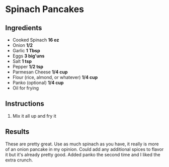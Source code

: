 # Spinach Pancakes

## Ingredients
- Cooked Spinach **16 oz**
- Onion **1/2**
- Garlic **1 Tbsp**
- Eggs **3 big'uns**
- Salt **1 tsp**
- Pepper **1/2 tsp**
- Parmesan Cheese **1/4 cup**
- Flour (rice, almond, or whatever) **1/4 cup**
- Panko (optional) **1/4 cup** 
- Oil for frying

## Instructions
1. Mix it all up and fry it

## Results
These are pretty great.  Use as much spinach as you have, it really is more of an onion pancake in my opinion.  Could add any additional spices to flavor it but it's already pretty good.  Added panko the second time and I liked the extra crunch.

